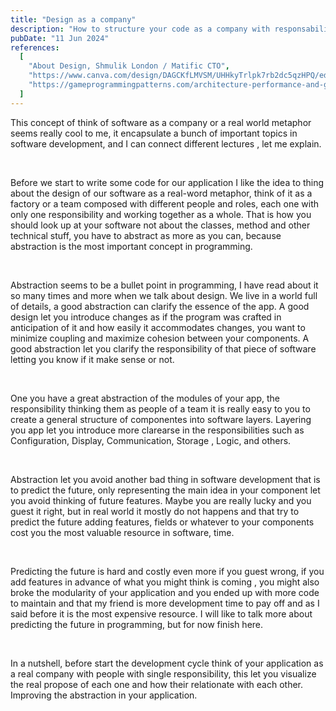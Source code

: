 ```yaml
---
title: "Design as a company"
description: "How to structure your code as a company with responsabilities."
pubDate: "11 Jun 2024"
references:
  [
    "About Design, Shmulik London / Matific CTO",
    "https://www.canva.com/design/DAGCKfLMVSM/UHHkyTrlpk7rb2dc5qzHPQ/edit",
    "https://gameprogrammingpatterns.com/architecture-performance-and-games.html",
  ]
---
```


This concept of think of software as a company or a real world metaphor seems really cool to me, it encapsulate a bunch of important topics in software development, and I can connect different lectures , let me explain.

<br />

Before we start to write some code for our application I like the idea to thing about the design of our software as a real-word metaphor, think of it as a factory or a team composed with different people and roles, each one with only one responsibility and working together as a whole. That is how you should look up at your software not about the classes, method and other technical stuff, you have to abstract as more as you can, because abstraction is the most important concept in programming.

<br />

Abstraction seems to be a bullet point in programming, I have read about it so many times and more when we talk about design. We live in a world full of details, a good abstraction can clarify the essence of the app. A good design let you introduce changes as if the program was crafted in anticipation of it and how easily it accommodates changes, you want to minimize coupling and maximize cohesion between your components. A good abstraction let you clarify the responsibility of that piece of software letting you know if it make sense or not.

<br />

One you have a great abstraction of the modules of your app, the responsibility thinking them as people of a team it is really easy to you to create a general structure of componentes into software layers. Layering you app let you introduce more clarearse in the responsibilities such as Configuration, Display, Communication, Storage , Logic, and others.

<br />

Abstraction let you avoid another bad thing in software development that is to predict the future, only representing the main idea in your component let you avoid thinking of future features. Maybe you are really lucky and you guest it right, but in real world it mostly do not happens and that try to predict the future adding features, fields or whatever to your components cost you the most valuable resource in software, time.

<br />

Predicting the future is hard and costly even more if you guest wrong, if you add features in advance of what you might think is coming , you might also broke the modularity of your application and you ended up with more code to maintain and that my friend is more development time to pay off and as I said before it is the most expensive resource.
I will like to talk more about predicting the future in programming, but for now finish here.

<br />

In a nutshell, before start the development cycle think of your application as a real company with people with single responsibility, this let you visualize the real propose of each one and how their relationate with each other. Improving the abstraction in your application.
